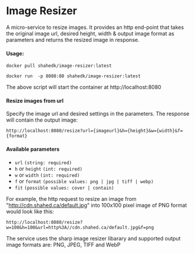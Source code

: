 # Image Resizer

A micro-service to resize images. It provides an http end-point that takes the original image url, desired height, width & output image format as parameters and returns the resized image in response.

#### Usage:

```
docker pull shahedk/image-resizer:latest

docker run  -p 8080:80 shahedk/image-resizer:latest
```
The above script will start the container at http://localhost:8080

#### Resize images from url
Specify the image url and desired settings in the parameters. The response will contain the output image:

```
http://localhost:8080/resize?url={imageurl}&h={height}&w={width}&f={format}
```

#### Available parameters
* `url` `(string: required)`
* `h` or `height` `(int: required)`
* `w` or `width` `(int: required)`
* `f` or `format` `(possible values: png | jpg | tiff | webp)`
* `fit` `(possible values: cover | contain)`

For example, the http request to resize an image from "http://cdn.shahed.ca/default.jpg" into 100x100 pixel image of PNG format would look like this:

```
http://localhost:8080/resize?w=100&h=100&url=http%3A//cdn.shahed.ca/default.jpg&f=png
```

The service uses the sharp image resizer libarary and supported output image formats are: PNG, JPEG, TIFF and WebP

